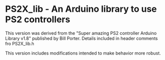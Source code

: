 # PS2X_lib - An Arduino library to use PS2 controllers

This version was derived from the "Super amazing PS2 controller Arduino Library v1.8" published by Bill Porter.
Details included in header comments fro PS2X_lib.h

This version includes modifications intended to make behavior more robust.
